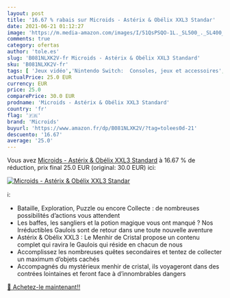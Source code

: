 ```yaml
---
layout: post
title: '16.67 % rabais sur Microids - Astérix & Obélix XXL3 Standar'
date: 2021-06-21 01:12:27
image: 'https://m.media-amazon.com/images/I/51QsPSQO-1L._SL500_._SL400_.jpg'
comments: true
category: ofertas
author: 'tole.es'
slug: 'B081NLXK2V-fr Microids - Astérix & Obélix XXL3 Standard'
sku: 'B081NLXK2V-fr'
tags: [ 'Jeux vidéo','Nintendo Switch:  Consoles, jeux et accessoires','microids', ]
actualPrice: 25.0 EUR
currency: EUR
price: 25.0
comparePrice: 30.0 EUR
prodname: 'Microids - Astérix & Obélix XXL3 Standard'
country: 'fr'
flag: '🇫🇷'
brand: 'Microids'
buyurl: 'https://www.amazon.fr/dp/B081NLXK2V/?tag=tolees0d-21'
descuento: '16.67'
average: '25.0'
---
```


Vous avez [Microids - Astérix & Obélix XXL3 Standard](https://www.amazon.fr/dp/B081NLXK2V/?tag=tolees0d-21)  à  16.67 % de réduction, prix final  25.0 EUR (original: 30.0 EUR) ici:

[![Microids - Astérix & Obélix XXL3 Standar](https://m.media-amazon.com/images/I/51QsPSQO-1L._SL500_._SL400_.jpg)](https://www.amazon.fr/dp/B081NLXK2V/?tag=tolees0d-21)

ℹ️:

- Bataille, Exploration, Puzzle ou encore Collecte : de nombreuses possibilités d’actions vous attendent
- Les baffes, les sangliers et la potion magique vous ont manqué ? Nos Irréductibles Gaulois sont de retour dans une toute nouvelle aventure
- Astérix & Obélix XXL3 : Le Menhir de Cristal propose un contenu complet qui ravira le Gaulois qui réside en chacun de nous
- Accomplissez les nombreuses quêtes secondaires et tentez de collecter un maximum d’objets cachés
- Accompagnés du mystérieux menhir de cristal, ils voyageront dans des contrées lointaines et feront face à d’innombrables dangers

[🛒 Achetez-le maintenant!!](https://www.amazon.fr/dp/B081NLXK2V/?tag=tolees0d-21)
